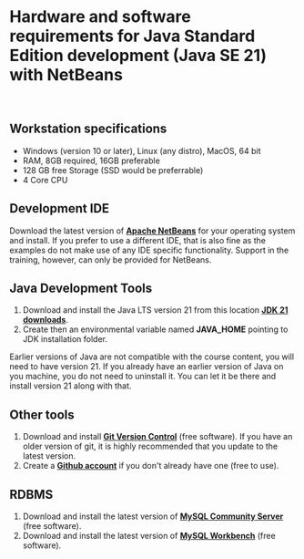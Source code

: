 # Hardware and software requirements for Java Standard Edition development (Java SE 21) with NetBeans
&nbsp;
&nbsp;

## Workstation specifications
- Windows (version 10 or later), Linux (any distro), MacOS, 64 bit
- RAM, 8GB required, 16GB preferable
- 128 GB free Storage (SSD would be preferrable)
- 4 Core CPU

## Development IDE
Download the latest version of **[Apache NetBeans](https://netbeans.apache.org/front/main/index.html)** for your operating system and install. If you prefer to use a different IDE, that is also fine as the examples do not make use of any IDE specific functionality. Support in the training, however, can only be provided for NetBeans. 

## Java Development Tools
1. Download and install the Java LTS version 21 from this location **[JDK 21 downloads](https://www.oracle.com/java/technologies/downloads/)**.
2. Create then an environmental variable named **JAVA_HOME** pointing to JDK installation folder.

Earlier versions of Java are not compatible with the course content, you will need to have version 21. If you already have an earlier version of Java on you machine, you do not need to uninstall it. You can let it be there and install version 21 along with that.

## Other tools
1. Download and install **[Git Version Control](https://git-scm.com/downloads)** (free software). If you have an older version of git, it is highly recommended that you update to the latest version.
2. Create a **[Github account](https://github.com/join)** if you don't already have one (free to use).

## RDBMS
1. Download and install the latest version of **[MySQL Community Server](https://dev.mysql.com/downloads/mysql/)** (free software).
2. Download and install the latest version of **[MySQL Workbench](https://dev.mysql.com/downloads/workbench/)** (free software).
